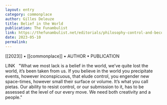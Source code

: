 ```yaml
---
layout: entry
category: commonplace
author: Gilles Deleuze
title: Belief in the World
publication: The Funambulist
link: https://thefunambulist.net/editorials/philosophy-control-and-becoming-a-conversation-between-toni-negri-and-gilles-deleuze
date: 2023-05-10
permalink:
---
```


[[2023]] • [[commonplace]] • AUTHOR • PUBLICATION

LINK
 
"What we most lack is a belief in the world, we’ve quite lost the world, it’s been taken from us. If you believe in the world you precipitate events, however inconspicuous, that elude control, you engender new space-times, however small their surface or volume. It’s what you call pietas. Our ability to resist control, or our submission to it, has to be assessed at the level of our every move. We need both creativity and a people."
